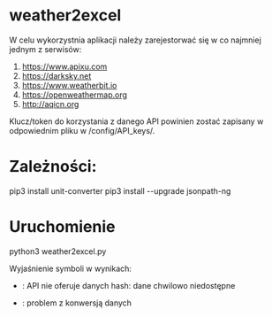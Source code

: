 # weather2excel
W celu wykorzystnia aplikacji należy zarejestorwać się w co najmniej jednym z serwisów:
 1) https://www.apixu.com
 2) https://darksky.net
 3) https://www.weatherbit.io
 4) https://openweathermap.org
 5) http://aqicn.org

Klucz/token do korzystania z danego API powinien zostać zapisany w odpowiednim pliku w /config/API_keys/.

# Zależności:
pip3 install unit-converter
pip3 install --upgrade jsonpath-ng

# Uruchomienie
python3 weather2excel.py

Wyjaśnienie symboli w wynikach:
*   : API nie oferuje danych
hash: dane chwilowo niedostępne
-   : problem z konwersją danych

